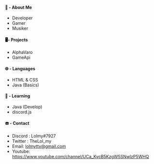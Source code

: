#### 👀 - About Me
- Developer
- Gamer
- Musiker

#### 🖥️- Projects 
- AlphaVaro
- GameApi 

#### 🌐 - Languages 
- HTML & CSS
- Java (Basics)

#### 🤯 - Learning
- Java (Develop)
- discord.js

#### ☎️ - Contact
- Discord : Lolmy#7927
- Twitter : TheLol_my 
- Email: lolmyttv@gmail.com
- Youtube: https://www.youtube.com/channel/UCa_KvcB5KzgW5SNwlzP5WHQ
